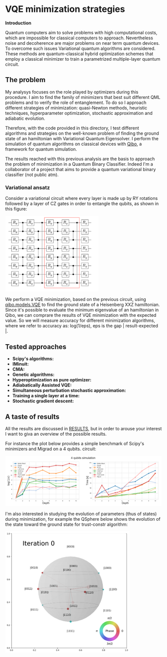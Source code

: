 
# VQE minimization strategies

**Introduction**

Quantum computers aim to solve problems with high computational costs, which are impossible for classical computers to approach. Nevertheless noise and decoherence are major problems on near term quantum devices. 
To overcome such issues Variational quantum algorithms are considered. These methods are quantum-classical hybrid optimization schemes that employ a classical minimizer to train a parametrized multiple-layer quantum circuit. 

## The problem 

My analysys focuses on the role played by optimizers during this procedure. I aim to find the family of minimizers that best suit different QML problems and to verify the role of entanglement. To do so I approach different strategies of minimization: quasi-Newton methods, heuristic techniques, hyperparameter optimization, stochastic approximation and adiabatic evolution. 

Therefore, with the code provided in this directory, I test different algorithms and strategies on the well-known problem of finding the ground state of an hamiltonian with Variational Quantum Eigensolver. I perform the simulation of quantum algorithms on classical devices with [Qibo](https://github.com/qiboteam/qibo), a framework for quantum simulation.

The results reached with this previous analysis are the basis to approach the problem of minimization in a Quantum Binary Classifier. Indeed I'm a collaborator of a project that aims to provide a quantum variational binary classifier (not public atm).

### Variational ansatz

Consider a variational circuit where every layer is made up by RY rotations followed by a layer of CZ gates in order to entangle the qubits, as shown in this figure: 

<img src="results/images/varlayer.png"  width="300" class="center"/>

We perform a VQE minimization, based on the previous circuit, using [qibo.models.VQE](https://qibo.readthedocs.io/en/stable/qibo.html#qibo.models.VQE.minimize) to find the ground state of a Heisenberg XXZ hamiltonian. 
Since it's possible to evaluate the minimum eigenvalue of an hamiltonian in Qibo, we can comprare the results of VQE minimization with the expected value.  So we will measure accuracy for different minimization algorithms, where we refer to accuracy as: log(1/eps), eps is the gap | result-expected |.

## Tested approaches

- **Scipy's algorithms:** 
- **IMinuit:** 
- **CMA:** 
- **Genetic algorithms:** 
- **Hyperoptimization as pure optimizer:** 
- **Adiabatically Assisted VQE:** 
- **Simultaneous perturbation stochastic approximation:** 
- **Training a single layer at a time:**
- **Stochastic gradient descent:**

## A taste of results

All the results are discussed in [RESULTS](https://github.com/nicolezatta/VQE-minimization-strategies/blob/main/results/RESULTS.md), but in order to arouse your interest I want to giva an overview of the possible results.

For instance the plot below provides a simple benchmark of Scipy's minimizers and Migrad on a 4 qubits. circuit:

<img src="results/images/4q.png"  width="1000"/>  

I'm also interested in studying the evolution of parameters (thus of states) during minimization, for example the QSphere below shows the evolution of the state toward the ground state for trust-constr algorithm:



<img src="results/images/trust-constr_4q_gif.gif"  width="400"/>  


